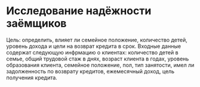 # Исследование надёжности заёмщиков
Цель: определить, влияет ли семейное положение, количество детей, уровень дохода и цели на возврат кредита в срок.
Входные данные содержат следующую инфрмацию о клиентах: количество детей в семье, общий трудовой стаж в днях, возраст клиента в годах, уровень образования клиента, семейное положение, пол, тип занятости, имел ли задолженность по возврату кредитов, ежемесячный доход, цель получения кредита.
